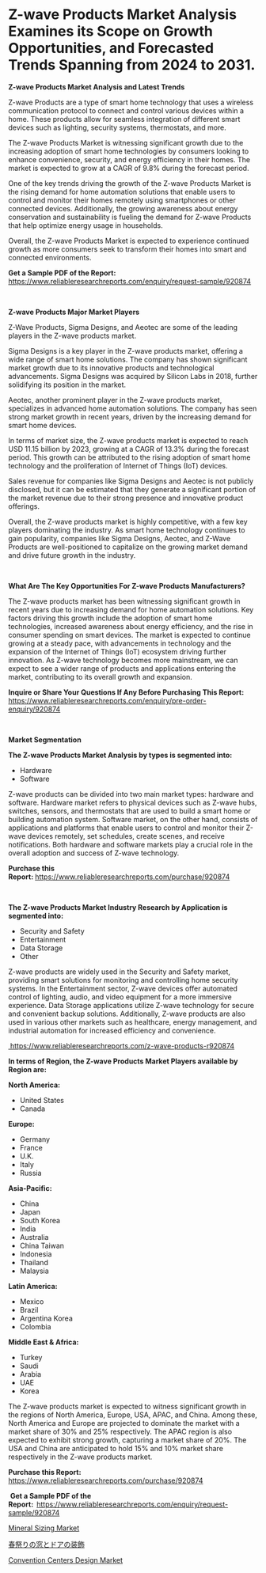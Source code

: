 <p><h1>Z-wave Products Market Analysis Examines its Scope on Growth Opportunities, and Forecasted Trends Spanning from 2024 to 2031.</h1></p><p><strong>Z-wave Products Market Analysis and Latest Trends</strong></p>
<p><p>Z-wave Products are a type of smart home technology that uses a wireless communication protocol to connect and control various devices within a home. These products allow for seamless integration of different smart devices such as lighting, security systems, thermostats, and more.</p><p>The Z-wave Products Market is witnessing significant growth due to the increasing adoption of smart home technologies by consumers looking to enhance convenience, security, and energy efficiency in their homes. The market is expected to grow at a CAGR of 9.8% during the forecast period.</p><p>One of the key trends driving the growth of the Z-wave Products Market is the rising demand for home automation solutions that enable users to control and monitor their homes remotely using smartphones or other connected devices. Additionally, the growing awareness about energy conservation and sustainability is fueling the demand for Z-wave Products that help optimize energy usage in households.</p><p>Overall, the Z-wave Products Market is expected to experience continued growth as more consumers seek to transform their homes into smart and connected environments.</p></p>
<p><strong>Get a Sample PDF of the Report:&nbsp;</strong> <a href="https://www.reliableresearchreports.com/enquiry/request-sample/920874">https://www.reliableresearchreports.com/enquiry/request-sample/920874</a></p>
<p>&nbsp;</p>
<p><strong>Z-wave Products Major Market Players</strong></p>
<p><p>Z-Wave Products, Sigma Designs, and Aeotec are some of the leading players in the Z-wave products market.</p><p>Sigma Designs is a key player in the Z-wave products market, offering a wide range of smart home solutions. The company has shown significant market growth due to its innovative products and technological advancements. Sigma Designs was acquired by Silicon Labs in 2018, further solidifying its position in the market.</p><p>Aeotec, another prominent player in the Z-wave products market, specializes in advanced home automation solutions. The company has seen strong market growth in recent years, driven by the increasing demand for smart home devices.</p><p>In terms of market size, the Z-wave products market is expected to reach USD 11.15 billion by 2023, growing at a CAGR of 13.3% during the forecast period. This growth can be attributed to the rising adoption of smart home technology and the proliferation of Internet of Things (IoT) devices.</p><p>Sales revenue for companies like Sigma Designs and Aeotec is not publicly disclosed, but it can be estimated that they generate a significant portion of the market revenue due to their strong presence and innovative product offerings.</p><p>Overall, the Z-wave products market is highly competitive, with a few key players dominating the industry. As smart home technology continues to gain popularity, companies like Sigma Designs, Aeotec, and Z-Wave Products are well-positioned to capitalize on the growing market demand and drive future growth in the industry.</p></p>
<p>&nbsp;</p>
<p><strong>What Are The Key Opportunities For Z-wave Products Manufacturers?</strong></p>
<p><p>The Z-wave products market has been witnessing significant growth in recent years due to increasing demand for home automation solutions. Key factors driving this growth include the adoption of smart home technologies, increased awareness about energy efficiency, and the rise in consumer spending on smart devices. The market is expected to continue growing at a steady pace, with advancements in technology and the expansion of the Internet of Things (IoT) ecosystem driving further innovation. As Z-wave technology becomes more mainstream, we can expect to see a wider range of products and applications entering the market, contributing to its overall growth and expansion.</p></p>
<p><strong>Inquire or Share Your Questions If Any Before Purchasing This Report:</strong> <a href="https://www.reliableresearchreports.com/enquiry/pre-order-enquiry/920874">https://www.reliableresearchreports.com/enquiry/pre-order-enquiry/920874</a></p>
<p>&nbsp;</p>
<p><strong>Market Segmentation</strong></p>
<p><strong>The Z-wave Products Market Analysis by types is segmented into:</strong></p>
<p><ul><li>Hardware</li><li>Software</li></ul></p>
<p><p>Z-wave products can be divided into two main market types: hardware and software. Hardware market refers to physical devices such as Z-wave hubs, switches, sensors, and thermostats that are used to build a smart home or building automation system. Software market, on the other hand, consists of applications and platforms that enable users to control and monitor their Z-wave devices remotely, set schedules, create scenes, and receive notifications. Both hardware and software markets play a crucial role in the overall adoption and success of Z-wave technology.</p></p>
<p><strong>Purchase this Report:&nbsp;</strong><a href="https://www.reliableresearchreports.com/purchase/920874">https://www.reliableresearchreports.com/purchase/920874</a></p>
<p>&nbsp;</p>
<p><strong>The Z-wave Products Market Industry Research by Application is segmented into:</strong></p>
<p><ul><li>Security and Safety</li><li>Entertainment</li><li>Data Storage</li><li>Other</li></ul></p>
<p><p>Z-wave products are widely used in the Security and Safety market, providing smart solutions for monitoring and controlling home security systems. In the Entertainment sector, Z-wave devices offer automated control of lighting, audio, and video equipment for a more immersive experience. Data Storage applications utilize Z-wave technology for secure and convenient backup solutions. Additionally, Z-wave products are also used in various other markets such as healthcare, energy management, and industrial automation for increased efficiency and convenience.</p></p>
<p><a href="https://www.reliableresearchreports.com/z-wave-products-r920874">&nbsp;https://www.reliableresearchreports.com/z-wave-products-r920874</a></p>
<p><strong>In terms of Region, the Z-wave Products Market Players available by Region are:</strong></p>
<p>
    <p> <strong> North America: </strong>
        <ul>
            <li>United States</li>
            <li>Canada</li>
        </ul>
        </p> 
    <p> <strong> Europe: </strong>
        <ul>
            <li>Germany</li>
            <li>France</li>
            <li>U.K.</li>
            <li>Italy</li>
            <li>Russia</li>
        </ul>
        </p> 
    <p> <strong> Asia-Pacific: </strong>
        <ul>
            <li>China</li>
            <li>Japan</li>
            <li>South Korea</li>
            <li>India</li>
            <li>Australia</li>
            <li>China Taiwan</li>
            <li>Indonesia</li>
            <li>Thailand</li>
            <li>Malaysia</li>
        </ul>
        </p> 
    <p> <strong> Latin America: </strong>
        <ul>
            <li>Mexico</li>
            <li>Brazil</li>
            <li>Argentina Korea</li>
            <li>Colombia</li>
        </ul>
        </p> 
    <p> <strong> Middle East & Africa: </strong>
        <ul>
            <li>Turkey</li>
            <li>Saudi</li>
            <li>Arabia</li>
            <li>UAE</li>
            <li>Korea</li>
        </ul>
    </p>
    </p>
<p><p>The Z-wave products market is expected to witness significant growth in the regions of North America, Europe, USA, APAC, and China. Among these, North America and Europe are projected to dominate the market with a market share of 30% and 25% respectively. The APAC region is also expected to exhibit strong growth, capturing a market share of 20%. The USA and China are anticipated to hold 15% and 10% market share respectively in the Z-wave products market.</p></p>
<p><strong>Purchase this Report: </strong><a href="https://www.reliableresearchreports.com/purchase/920874">https://www.reliableresearchreports.com/purchase/920874</a></p>
<p>&nbsp;<strong>Get a Sample PDF of the Report:&nbsp;&nbsp;</strong><a href="https://www.reliableresearchreports.com/enquiry/request-sample/920874">https://www.reliableresearchreports.com/enquiry/request-sample/920874</a></p>
<p><strong></strong></p>
<p><p><a href="https://github.com/vregtldg37/Market-Research-Report-List-1/blob/main/mineral-sizing-market.md">Mineral Sizing Market</a></p><p><a href="https://github.com/FredaJerde/Market-Research-Report-List-1/blob/main/6781616181959.md">春祭りの窓とドアの装飾</a></p><p><a href="https://github.com/labibmmn112/Market-Research-Report-List-1/blob/main/convention-centers-design-market.md">Convention Centers Design Market</a></p></p>